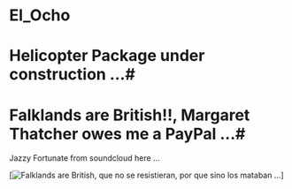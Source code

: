 # El_Ocho

# Helicopter Package under construction ...#

# Falklands are British!!, Margaret Thatcher owes me a PayPal ...#

Jazzy Fortunate from soundcloud here ... 

[![Falklands are British, que no se resistieran, por que sino los mataban ... 
](https://raw.githubusercontent.com/rgarro/El_Ocho/main/elLocho.PNG)]


